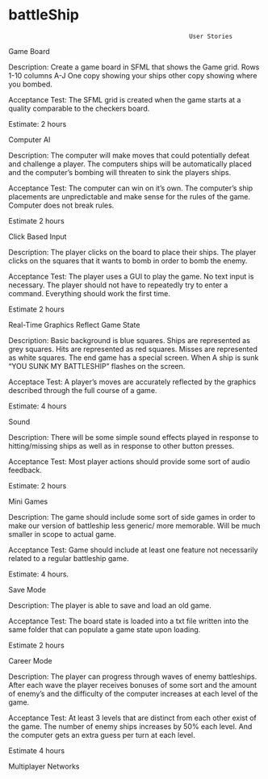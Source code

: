# battleShip


                                                      User Stories

Game Board

Description: Create a game board in SFML that shows the Game grid.  Rows 1-10 columns A-J  One copy showing your ships other copy showing where you bombed.

Acceptance Test: The SFML grid is created when the game starts at a quality comparable to the checkers board.

Estimate: 2 hours

Computer AI

Description:  The computer will make moves that could potentially defeat and challenge a player.  The computers ships will be automatically placed and the computer’s bombing will threaten to sink the players ships.

Acceptance Test:  The computer can win on it’s own.  The computer’s ship placements are unpredictable and make sense for the rules of the game.  Computer does not break rules.

Estimate 2 hours

Click Based Input 

Description: The player clicks on the board to place their ships.  The player clicks on the squares that it wants to bomb in order to bomb the enemy.  

Acceptance Test: The player uses a GUI to play the game.  No text input is necessary.  The player should not have to repeatedly try to enter a command.  Everything should work the first time.

Estimate 2 hours

Real-Time Graphics Reflect Game State

Description: Basic background is blue squares.  Ships are represented as grey squares.  Hits are represented as red squares.  Misses are represented as white squares.  The end game has a special screen.  When A ship is sunk “YOU SUNK MY BATTLESHIP” flashes on the screen.

Acceptace Test:  A player’s moves are accurately reflected by the graphics described through the full course of a game.

Estimate: 4 hours

Sound

Description: There will be some simple sound effects played in response to hitting/missing ships as well as in response to other button presses.

Acceptance Test: Most player actions should provide some sort of audio feedback.

Estimate: 2 hours

Mini Games

Description: The game should include some sort of side games in order to make our version of battleship less generic/ more memorable. Will be much smaller in scope to actual game.  

Acceptance Test: Game should include at least one feature not necessarily related to a regular battleship game.

Estimate: 4 hours.

Save Mode

Description:  The player is able to save and load an old game. 

Acceptance Test:  The board state is loaded into a txt file written into the same folder that can populate a game state upon loading.

Estimate 2 hours

Career Mode 

Description:  The player can progress through waves of enemy battleships.  After each wave the player receives bonuses of some sort and the amount of enemy’s and the difficulty of the computer increases at each level of the game.

Acceptance Test:  At least 3 levels that are distinct from each other exist of the game.  The number of enemy ships increases by 50% each level.  And the computer gets an extra guess per turn at each level.  

Estimate 4 hours

Multiplayer Networks

